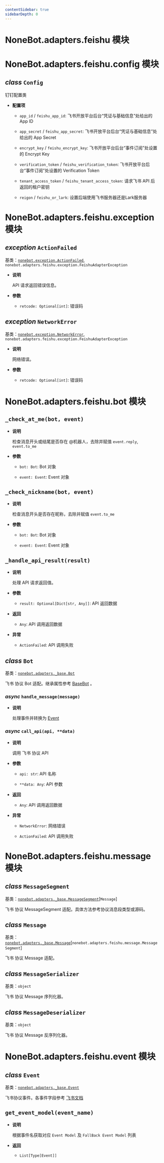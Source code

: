 ```yaml
---
contentSidebar: true
sidebarDepth: 0
---
```


# NoneBot.adapters.feishu 模块

# NoneBot.adapters.feishu.config 模块


## _class_ `Config`

钉钉配置类


* **配置项**

    
    * `app_id` / `feishu_app_id`: 飞书开放平台后台“凭证与基础信息”处给出的 App ID


    * `app_secret` / `feishu_app_secret`: 飞书开放平台后台“凭证与基础信息”处给出的 App Secret


    * `encrypt_key` / `feishu_encrypt_key`: 飞书开放平台后台“事件订阅”处设置的 Encrypt Key


    * `verification_token` / `feishu_verification_token`: 飞书开放平台后台“事件订阅”处设置的 Verification Token


    * `tenant_access_token` / `feishu_tenant_access_token`: 请求飞书 API 后返回的租户密钥


    * `reigon` / `feishu_or_lark`:  设置后端使用飞书服务器还是Lark服务器


# NoneBot.adapters.feishu.exception 模块


## _exception_ `ActionFailed`

基类：[`nonebot.exception.ActionFailed`](../exception.md#nonebot.exception.ActionFailed), `nonebot.adapters.feishu.exception.FeishuAdapterException`


* **说明**

    API 请求返回错误信息。



* **参数**

    
    * `retcode: Optional[int]`: 错误码



## _exception_ `NetworkError`

基类：[`nonebot.exception.NetworkError`](../exception.md#nonebot.exception.NetworkError), `nonebot.adapters.feishu.exception.FeishuAdapterException`


* **说明**

    网络错误。



* **参数**

    
    * `retcode: Optional[int]`: 错误码


# NoneBot.adapters.feishu.bot 模块


## `_check_at_me(bot, event)`


* **说明**

    检查消息开头或结尾是否存在 @机器人，去除并赋值 `event.reply`, `event.to_me`



* **参数**

    
    * `bot: Bot`: Bot 对象


    * `event: Event`: Event 对象



## `_check_nickname(bot, event)`


* **说明**

    检查消息开头是否存在昵称，去除并赋值 `event.to_me`



* **参数**

    
    * `bot: Bot`: Bot 对象


    * `event: Event`: Event 对象



## `_handle_api_result(result)`


* **说明**

    处理 API 请求返回值。



* **参数**

    
    * `result: Optional[Dict[str, Any]]`: API 返回数据



* **返回**

    
    * `Any`: API 调用返回数据



* **异常**

    
    * `ActionFailed`: API 调用失败



## _class_ `Bot`

基类：[`nonebot.adapters._base.Bot`](README.md#nonebot.adapters._base.Bot)

飞书 协议 Bot 适配。继承属性参考 [BaseBot](./#class-basebot) 。


### _async_ `handle_message(message)`


* **说明**

    处理事件并转换为 [Event](#class-event)



### _async_ `call_api(api, **data)`


* **说明**

    调用 飞书 协议 API



* **参数**

    
    * `api: str`: API 名称


    * `**data: Any`: API 参数



* **返回**

    
    * `Any`: API 调用返回数据



* **异常**

    
    * `NetworkError`: 网络错误


    * `ActionFailed`: API 调用失败


# NoneBot.adapters.feishu.message 模块


## _class_ `MessageSegment`

基类：[`nonebot.adapters._base.MessageSegment`](README.md#nonebot.adapters._base.MessageSegment)[`Message`]

飞书 协议 MessageSegment 适配。具体方法参考协议消息段类型或源码。


## _class_ `Message`

基类：[`nonebot.adapters._base.Message`](README.md#nonebot.adapters._base.Message)[`nonebot.adapters.feishu.message.MessageSegment`]

飞书 协议 Message 适配。


## _class_ `MessageSerializer`

基类：`object`

飞书 协议 Message 序列化器。


## _class_ `MessageDeserializer`

基类：`object`

飞书 协议 Message 反序列化器。

# NoneBot.adapters.feishu.event 模块


## _class_ `Event`

基类：[`nonebot.adapters._base.Event`](README.md#nonebot.adapters._base.Event)

飞书协议事件。各事件字段参考 [飞书文档](https://open.feishu.cn/document/ukTMukTMukTM/uYDNxYjL2QTM24iN0EjN/event-list)


## `get_event_model(event_name)`


* **说明**

    根据事件名获取对应 `Event Model` 及 `FallBack Event Model` 列表



* **返回**

    
    * `List[Type[Event]]`
